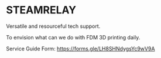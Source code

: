 # STEAMRELAY
Versatile and resourceful tech support. 

To envision what can we do with FDM 3D printing daily. 

Service Guide Form: https://forms.gle/LH8SHNdygsYc9wV9A 

